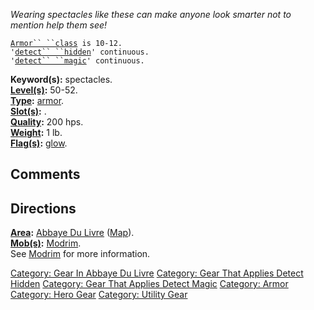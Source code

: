 *Wearing spectacles like these can make anyone look smarter not to
mention help them see!*

[`Armor`` ``class`](Armor_Values.md "wikilink")` is 10-12.`  
`'`[`detect`` ``hidden`](Detect_Hidden.md "wikilink")`' continuous.`  
`'`[`detect`` ``magic`](Detect_Magic.md "wikilink")`' continuous.`

**Keyword(s):** spectacles.  
**[Level(s)](Object_Level.md "wikilink"):** 50-52.  
**[Type](:Category:_Object_Types.md "wikilink"):**
[armor](:Category:_Armor.md "wikilink").  
**[Slot(s)](Object_Slots.md "wikilink"):** <worn on head>.  
**[Quality](Object_Quality.md "wikilink"):** 200 hps.  
**[Weight](Object_Weight.md "wikilink"):** 1 lb.  
**[Flag(s)](:Category:_Object_Flags.md "wikilink"):**
[glow](Glow_Flag.md "wikilink").  

## Comments

## Directions

**[Area](:Category:_Areas.md "wikilink"):** [Abbaye Du
Livre](:Category:_Abbaye_Du_Livre.md "wikilink")
([Map](Abbaye_Du_Livre.md "wikilink")).  
**[Mob(s)](:Category:_Mobs.md "wikilink"):**
[Modrim](Modrim.md "wikilink").  
See [Modrim](Modrim.md "wikilink") for more information.

[Category: Gear In Abbaye Du
Livre](Category:_Gear_In_Abbaye_Du_Livre "wikilink") [Category: Gear
That Applies Detect
Hidden](Category:_Gear_That_Applies_Detect_Hidden "wikilink") [Category:
Gear That Applies Detect
Magic](Category:_Gear_That_Applies_Detect_Magic "wikilink") [Category:
Armor](Category:_Armor "wikilink") [Category: Hero
Gear](Category:_Hero_Gear "wikilink") [Category: Utility
Gear](Category:_Utility_Gear "wikilink")
